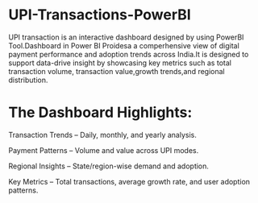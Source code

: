 # UPI-Transactions-PowerBI
UPI transaction is an interactive dashboard designed by using PowerBI Tool.Dashboard in Power BI Proidesa a comperhensive view of digital payment performance and adoption trends across India.It is designed to support data-drive insight by showcasing key metrics such as total transaction volume, transaction value,growth trends,and regional distribution.

# The Dashboard Highlights:
Transaction Trends – Daily, monthly, and yearly analysis.

Payment Patterns – Volume and value across UPI modes.

Regional Insights – State/region-wise demand and adoption.

Key Metrics – Total transactions, average growth rate, and user adoption patterns.

